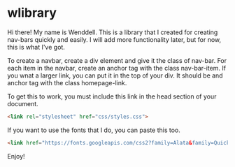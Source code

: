 # wlibrary

Hi there! My name is Wenddell. This is a library that I created for creating nav-bars quickly and easily. I will add more functionality later, but for now, this is what I've got.

To create a navbar, create a div element and give it the class of nav-bar. For each item in the navbar, create an anchor tag with the class nav-bar-item. If you wnat a larger link, you can put it in the top of your div. It should be and anchor tag with the class homepage-link. 

To get this to work, you must include this link in the head section of your document.

```html
<link rel="stylesheet" href="css/styles.css">
```

If you want to use the fonts that I do, you can paste this too.

```html
<link href="https://fonts.googleapis.com/css2?family=Alata&family=Quicksand&display=swap" rel="stylesheet">  </head>
```

Enjoy!
